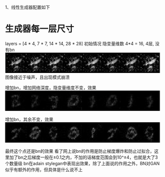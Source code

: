 1、线性生成器配置如下

# 生成器每一层尺寸

layers = [4 * 4, 7 * 7, 14 * 14, 28 * 28]
初始情况 隐变量维数 4*4 = 16, 4层, 没有bn
![15_80_generate](.实验记录_images/90b735cd.png)
图像接近于噪声，且出现模式崩溃

增加bn，增加网络深度，隐变量维度不变，效果
![13_140_generate](.实验记录_images/6073204f.png)

增加bn，其余不变，效果
![](.实验记录_images/20d451d5.png)

最终这个点还是bn的效果 看了网上说bn的作用是防止梯度爆炸和防止过拟合，这里加了bn之后梯度一般在±0.1之内，不加的话梯度范围会到10^±4，也就是大了3个数量级 bn在adain
stylegan中表现出效果，除了上面说的作用之外，BN对GAN似乎有额外的作用，但具体是什么说不上


